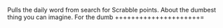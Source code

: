 Pulls the daily word from search for Scrabble points. About the dumbest thing you can imagine. For the dumb +++++++++++++++++++++=
